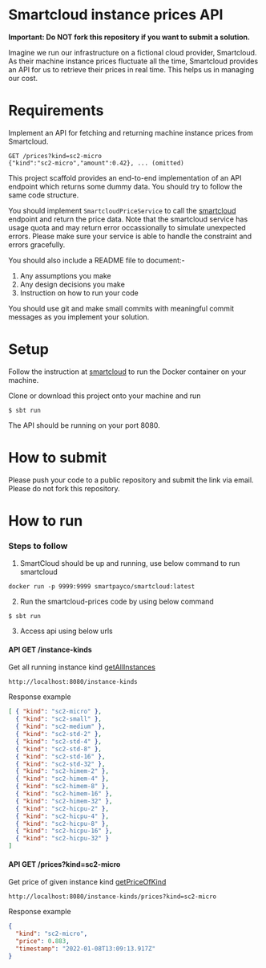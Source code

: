 # Smartcloud instance prices API

**Important: Do NOT fork this repository if you want to submit a solution.**

Imagine we run our infrastructure on a fictional cloud provider, Smartcloud. As their machine instance prices fluctuate all the time, Smartcloud provides an API for us to retrieve their prices in real time. This helps us in managing our cost.

# Requirements

Implement an API for fetching and returning machine instance prices from Smartcloud.

```
GET /prices?kind=sc2-micro
{"kind":"sc2-micro","amount":0.42}, ... (omitted)
```

This project scaffold provides an end-to-end implementation of an API endpoint which returns some dummy data. You should try to follow the same code structure.

You should implement `SmartcloudPriceService` to call the [smartcloud](https://hub.docker.com/r/smartpayco/smartcloud) endpoint and return the price data. Note that the smartcloud service has usage quota and may return error occassionally to simulate unexpected errors. Please make sure your service is able to handle the constraint and errors gracefully.

You should also include a README file to document:-
1. Any assumptions you make
1. Any design decisions you make
1. Instruction on how to run your code

You should use git and make small commits with meaningful commit messages as you implement your solution.

# Setup

Follow the instruction at [smartcloud](https://hub.docker.com/r/smartpayco/smartcloud) to run the Docker container on your machine.

Clone or download this project onto your machine and run

```
$ sbt run
```

The API should be running on your port 8080.

# How to submit

Please push your code to a public repository and submit the link via email. Please do not fork this repository.


# How to run
### Steps to follow
1. SmartCloud should be up and running, use below command to run smartcloud
```
docker run -p 9999:9999 smartpayco/smartcloud:latest
```
2. Run the smartcloud-prices code by using below command
```
$ sbt run
```
3. Access api using below urls
#### API GET /instance-kinds
Get all running instance kind [getAllInstances](http://localhost:8080/instance-kinds)
```
http://localhost:8080/instance-kinds
```
 Response example
```json
[ { "kind": "sc2-micro" }, 
  { "kind": "sc2-small" },
  { "kind": "sc2-medium" },
  { "kind": "sc2-std-2" },
  { "kind": "sc2-std-4" },
  { "kind": "sc2-std-8" },
  { "kind": "sc2-std-16" },
  { "kind": "sc2-std-32" },
  { "kind": "sc2-himem-2" },
  { "kind": "sc2-himem-4" },
  { "kind": "sc2-himem-8" },
  { "kind": "sc2-himem-16" },
  { "kind": "sc2-himem-32" },
  { "kind": "sc2-hicpu-2" },
  { "kind": "sc2-hicpu-4" },
  { "kind": "sc2-hicpu-8" },
  { "kind": "sc2-hicpu-16" },
  { "kind": "sc2-hicpu-32" }
]
```
#### API GET /prices?kind=sc2-micro
Get price of given instance kind [getPriceOfKind](http://localhost:8080/instance-kinds/prices?kind=sc2-micro)
```text
http://localhost:8080/instance-kinds/prices?kind=sc2-micro
```
Response example
```json
{
  "kind": "sc2-micro",
  "price": 0.883,
  "timestamp": "2022-01-08T13:09:13.917Z"
}
```